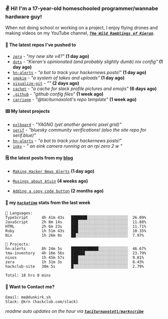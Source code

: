 ### ✌️ Hi! I'm a 17-year-old homeschooled programmer/wannabe hardware guy!

When not doing school or working on a project, I enjoy flying drones and making videos on my YouTube channel, [**_`The Wild Ramblings of Kieran`_**](https://youtube.com/@kieran.rambles).

#### 👷 The latest repos I've pushed to

- [`zera`](https://github.com/taciturnaxolotl/zera) - _"my new site v4?"_ **(1 day ago)**
- [`dots`](https://github.com/taciturnaxolotl/dots) - _"Kieran's opinionated (and probably slightly dumb) nix config"_ **(1 day ago)**
- [`hn-alerts`](https://github.com/taciturnaxolotl/hn-alerts) - _"a bot to track your hackernews posts!"_ **(1 day ago)**
- [`smokie`](https://github.com/taciturnaxolotl/smokie) - _"a system of takes and uploads"_ **(1 day ago)**
- [`visualize-git`](https://github.com/maxwofford/visualize-git) - _""_ **(2 days ago)**
- [`cachet`](https://github.com/taciturnaxolotl/cachet) - _"a cache for slack profile pictures and emojis"_ **(6 days ago)**
- [`.github`](https://github.com/taciturnaxolotl/.github) - _"github config files"_ **(1 week ago)**
- [`carriage`](https://github.com/taciturnaxolotl/carriage) - _"@taciturnaxolotl's repo template"_ **(1 week ago)**

#### ⌨️ My latest projects

- [`pxlboard`](https://github.com/taciturnaxolotl/pxlboard) - _"YAGNG (yet another generic pixel grid)"_
- [`serif`](https://github.com/taciturnaxolotl/serif) - _"bluesky community verifications! (also the site repo for serif.blue)"_
- [`hn-alerts`](https://github.com/taciturnaxolotl/hn-alerts) - _"a bot to track your hackernews posts!"_
- [`inky`](https://github.com/taciturnaxolotl/inky) - _" an eink camera running on an rpi zero 2 w "_

#### 🗒️ the latest posts from my [blog](https://dunkirk.sh)

- [`Making Hacker News Alerts`](https://dunkirk.sh/blog/hn-alerts/) **(1 day ago)**

- [`Musings about Atuin`](https://dunkirk.sh/blog/atuin/) **(4 weeks ago)**

- [`Adding a copy code button`](https://dunkirk.sh/blog/adding-a-copy-button/) **(2 months ago)**



#### 📡 my [_`hackatime`_](https://waka.hackclub.com) stats from the last week

```text
💾 Languages:
TypeScript      4h 41m 43s   ███████░░░░░░░░░░░░░░░░░░  26.09%
JavaScript      2h 8m 14s    ███░░░░░░░░░░░░░░░░░░░░░░  11.88%
HTML            2h 6m 23s    ███░░░░░░░░░░░░░░░░░░░░░░  11.71%
Ruby            1h 51m 43s   ███░░░░░░░░░░░░░░░░░░░░░░  10.35%
Nix             1h 26m 0s    ██░░░░░░░░░░░░░░░░░░░░░░░  7.97%

💼 Projects:
hn-alerts       8h 24m 5s    ████████████░░░░░░░░░░░░░  46.67%
tma-inventory   4h 16m 56s   ██████░░░░░░░░░░░░░░░░░░░  23.79%
nixos           1h 45m 57s   ███░░░░░░░░░░░░░░░░░░░░░░  9.81%
zera            1h 31m 3s    ███░░░░░░░░░░░░░░░░░░░░░░  8.43%
hackclub-site   30m 5s       █░░░░░░░░░░░░░░░░░░░░░░░░  2.79%

Total: 18 hrs 0 mins
```

#### 📮 Want to Contact me?

```text
Email: me@dunkirk.sh
Slack: @krn (hackclub.com/slack)
```

_readme auto updates on the hour via [**`taciturnaxolotl/markscribe`**](https://github.com/taciturnaxolotl/markscribe)_
